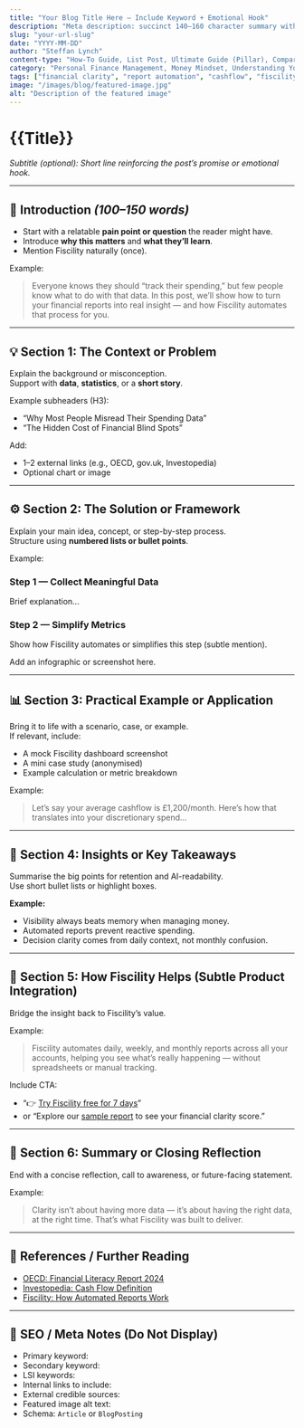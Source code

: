 ```yaml
---
title: "Your Blog Title Here – Include Keyword + Emotional Hook"
description: "Meta description: succinct 140–160 character summary with action verb and benefit."
slug: "your-url-slug"
date: "YYYY-MM-DD"
author: "Steffan Lynch"
content-type: "How-To Guide, List Post, Ultimate Guide (Pillar), Comparison, Case Study, News/Update, Opinion/Thought Leadership, Tutorial, Resource/Template"
category: "Personal Finance Management, Money Mindset, Understanding Your Finances, Financial Planning, Small Business Finance, Fiscility Tips, Product Updates"
tags: ["financial clarity", "report automation", "cashflow", "fiscility"]
image: "/images/blog/featured-image.jpg"
alt: "Description of the featured image"
---
```


# {{Title}}
*Subtitle (optional): Short line reinforcing the post’s promise or emotional hook.*

---

## 🏁 Introduction  _(100–150 words)_
- Start with a relatable **pain point or question** the reader might have.  
- Introduce **why this matters** and **what they’ll learn**.  
- Mention Fiscility naturally (once).  

Example:
> Everyone knows they should “track their spending,” but few people know what to do with that data. In this post, we’ll show how to turn your financial reports into real insight — and how Fiscility automates that process for you.

---

## 💡 Section 1: The Context or Problem  
Explain the background or misconception.  
Support with **data**, **statistics**, or a **short story**.  

Example subheaders (H3):
- “Why Most People Misread Their Spending Data”
- “The Hidden Cost of Financial Blind Spots”

Add:
- 1–2 external links (e.g., OECD, gov.uk, Investopedia)
- Optional chart or image

---

## ⚙️ Section 2: The Solution or Framework  
Explain your main idea, concept, or step-by-step process.  
Structure using **numbered lists or bullet points**.  

Example:
### Step 1 — Collect Meaningful Data  
Brief explanation...

### Step 2 — Simplify Metrics  
Show how Fiscility automates or simplifies this step (subtle mention).

Add an infographic or screenshot here.

---

## 📊 Section 3: Practical Example or Application  
Bring it to life with a scenario, case, or example.  
If relevant, include:
- A mock Fiscility dashboard screenshot  
- A mini case study (anonymised)  
- Example calculation or metric breakdown  

Example:
> Let’s say your average cashflow is £1,200/month. Here’s how that translates into your discretionary spend…

---

## 🧠 Section 4: Insights or Key Takeaways  
Summarise the big points for retention and AI-readability.  
Use short bullet lists or highlight boxes.  

**Example:**
- Visibility always beats memory when managing money.  
- Automated reports prevent reactive spending.  
- Decision clarity comes from daily context, not monthly confusion.

---

## 🚀 Section 5: How Fiscility Helps (Subtle Product Integration)
Bridge the insight back to Fiscility’s value.  

Example:
> Fiscility automates daily, weekly, and monthly reports across all your accounts, helping you see what’s really happening — without spreadsheets or manual tracking.

Include CTA:
- “👉 [Try Fiscility free for 7 days](https://app.fiscility.com/signup)”  
- or “Explore our [sample report](https://fiscility.com/sample-report) to see your financial clarity score.”

---

## 🧭 Section 6: Summary or Closing Reflection  
End with a concise reflection, call to awareness, or future-facing statement.  

Example:
> Clarity isn’t about having more data — it’s about having the right data, at the right time. That’s what Fiscility was built to deliver.

---

## 🔗 References / Further Reading  
- [OECD: Financial Literacy Report 2024](#)
- [Investopedia: Cash Flow Definition](#)
- [Fiscility: How Automated Reports Work](#)

---

## 🧰 SEO / Meta Notes (Do Not Display)
- Primary keyword:  
- Secondary keyword:  
- LSI keywords:  
- Internal links to include:  
- External credible sources:  
- Featured image alt text:  
- Schema: `Article` or `BlogPosting`
